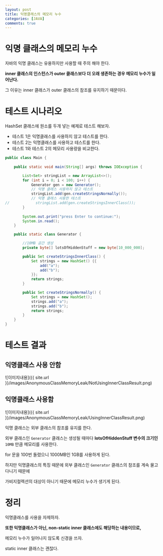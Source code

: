 ```yaml
---
layout: post
title: 익명클래스의 메모리 누수
categories: [JAVA]
comments: true 
---
```


# 익명 클래스의 메모리 누수

자바의 익명 클래스는 유용하지만 사용할 때 주의 해야 한다.

**inner 클래스의 인스턴스가 outer 클래스보다 더 오래 생존하는 경우 메모리 누수가 일어난다.**

그 이유는 inner 클래스가 outer 클래스의 참조를 유지하기 때문이다.



# 테스트 시나리오

HashSet 클래스에 원소를 두개 넣는 예제로 테스트 해보자.

- 테스트 1은 익명클래스를 사용하지 않고 테스트를 한다.
- 테스트 2는 익명클래스를 사용하고 테스트를 한다.
- 테스트 1와 테스트 2의 메모리 사용량을 비교한다.

```java
public class Main {
    
    public static void main(String[] args) throws IOException {

        List<Set> stringList = new ArrayList<>();
        for (int i = 0; i < 100; i++) {
            Generator gen = new Generator();
            // 익명 클래스 사용하지 않고 테스트
            stringList.add(gen.createStringsNormally());
            // 익명 클래스 사용한 테스트
//            stringList.add(gen.createStringsInnerClass());
        }
        
        System.out.print("press Enter to continue:");
        System.in.read();
    }

    public static class Generator {

        //10MB 공간 생성
        private byte[] lotsOfHiddenStuff = new byte[10_000_000];

        public Set createStringsInnerClass() {
            Set strings = new HashSet() {{
                add("a");
                add("b");
            }};
            return strings;
        }

        public Set createStringsNormally() {
            Set strings = new HashSet();
            strings.add("a");
            strings.add("b");
            return strings;
        }
    }
}
```



# 테스트 결과

## 익명클래스 사용 안함

![이미지내용]({{ site.url }}/images/AnonymousClassMemoryLeak/NotUsingInnerClassResult.png)

## 익명클래스 사용함

![이미지내용]({{ site.url }}/images/AnonymousClassMemoryLeak/UsingInnerClassResult.png)

익명 클래스는 외부 클래스의 참조를 유지를 한다.

외부 클래스인 `Generator` 클래스는 생성될 때마다 **lotsOfHiddenStuff 변수의 크기인** `10MB` 만큼 메모리를 사용한다.

for 문을 100번 돌렸으니 1000MB인 1GB를 사용하게 된다.

하지만 익명클래스의 특징 때문에 외부 클래스인 `Generator` 클래스의 참조를 계속 물고 다니기 때문에 

가비지컬렉션의 대상이 아니기 때문에 메모리 누수가 생기게 된다.



# 정리

익명클래스를 사용을 자제하자.

**또한 익명클래스가 아닌, non-static inner 클래스에도 해당하는 내용이므로,** 

메모리 누수가 일어나지 않도록 신경을 쓰자. 

static inner 클래스는 괜찮다.

